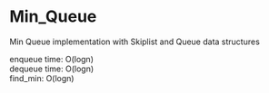 # Min_Queue
Min Queue implementation with Skiplist and Queue data structures

enqueue time: O(logn) \
dequeue time: O(logn) \
find_min: O(logn)
